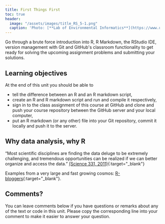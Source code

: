 ```yaml
---
title: First Things First
toc: true
header:
  image: "/assets/images/title_RS_5-1.png"
  caption: 'Photo: [**Lab of Environmental Informatics**](https://www.uni-marburg.de/en/fb19/disciplines/physisch/environmentalinformatics){:target="_blank"}'
---
```


Go through a brute force introduction into R, R Markdown, the RStudio IDE, version management with Git and GitHub's classroom functionality to get ready for solving the upcoming assignment problems and submitting your solutions.

<!--more-->

## Learning objectives
At the end of this unit you should be able to
* tell the difference between an R and an R markdown script,
* create an R and R markdown script and run and compile it respectively,
* sign in to the class assignment of this course at GitHub and clone and push your course repository between the GitHub server and your local computer,
* put an R markdown (or any other) file into your Git repository, commit it locally and push it to the server.

## Why data analysis, why R

“Most scientific disciplines are finding the data deluge to be extremely challenging, and tremendous opportunities can be realized if we can better organize and access the data.” [(Science 331, 2011)](http://www.sciencemag.org/content/331/6018/692.full){:target="_blank"}

Examples from a very large and fast growing cosmos: [R-bloggers](https://www.r-bloggers.com/){:target="_blank"}.


## Comments?
You can leave comments below if you have questions or remarks about any of the text or code in this unit. 
Please copy the corresponding line into your comment to make it easier to answer your question.

<script src="https://utteranc.es/client.js" repo="GeoMOER/moer-mpg-data-analysis" issue-term="moer-mpg-data-analysis_unit01" theme="github-light" crossorigin="anonymous" async> </script> 
